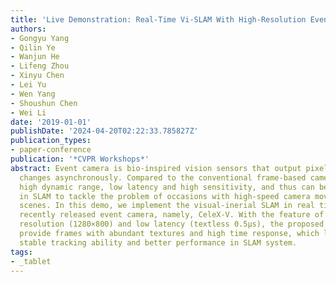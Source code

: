 ```yaml
---
title: 'Live Demonstration: Real-Time Vi-SLAM With High-Resolution Event Camera'
authors:
- Gongyu Yang
- Qilin Ye
- Wanjun He
- Lifeng Zhou
- Xinyu Chen
- Lei Yu
- Wen Yang
- Shoushun Chen
- Wei Li
date: '2019-01-01'
publishDate: '2024-04-20T02:22:33.785827Z'
publication_types:
- paper-conference
publication: '*CVPR Workshops*'
abstract: Event camera is bio-inspired vision sensors that output pixel-level brightness
  changes asynchronously. Compared to the conventional frame-based camera, it is with
  high dynamic range, low latency and high sensitivity, and thus can be exploited
  in SLAM to tackle the problem of occasions with high-speed camera moving and low-light
  scenes. In this demo, we implement the visual-inerial SLAM in real time with the
  recently released event camera, namely, CeleX-V. With the feature of high spatial
  resolution (1280×800) and low latency (textless 0.5µs), the proposed method can
  provide frames with abundant textures and high time response, which leads to more
  stable tracking ability and better performance in SLAM system.
tags:
- _tablet
---
```

